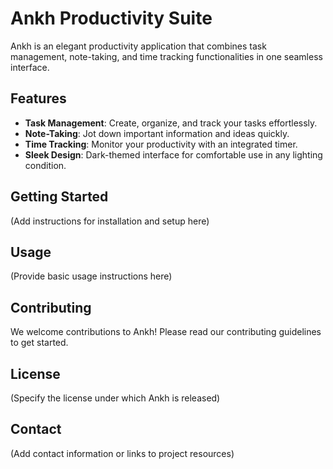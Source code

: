 # Ankh Productivity Suite

Ankh is an elegant productivity application that combines task management, note-taking, and time tracking functionalities in one seamless interface.

## Features

- **Task Management**: Create, organize, and track your tasks effortlessly.
- **Note-Taking**: Jot down important information and ideas quickly.
- **Time Tracking**: Monitor your productivity with an integrated timer.
- **Sleek Design**: Dark-themed interface for comfortable use in any lighting condition.

## Getting Started

(Add instructions for installation and setup here)

## Usage

(Provide basic usage instructions here)

## Contributing

We welcome contributions to Ankh! Please read our contributing guidelines to get started.

## License

(Specify the license under which Ankh is released)

## Contact

(Add contact information or links to project resources)
